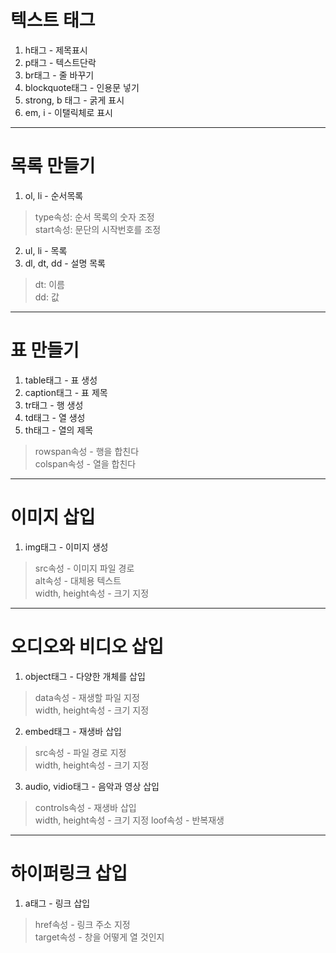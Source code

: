 # 텍스트 태그
1. h태그 - 제목표시
2. p태그 - 텍스트단락
3. br태그 - 줄 바꾸기
4. blockquote태그 - 인용문 넣기
5. strong, b 태그 - 굵게 표시
6. em, i - 이탤릭체로 표시
---
# 목록 만들기
1. ol, li - 순서목록
> type속성: 순서 목록의 숫자 조정   
> start속성: 문단의 시작번호를 조정
2. ul, li - 목록
3. dl, dt, dd - 설명 목록
> dt: 이름   
> dd: 값
---
# 표 만들기
1. table태그 - 표 생성
2. caption태그 - 표 제목
2. tr태그 - 행 생성
3. td태그 - 열 생성
4. th태그 - 열의 제목
> rowspan속성 - 행을 합친다   
> colspan속성 - 열을 합친다
---
# 이미지 삽입
1. img태그 - 이미지 생성
> src속성 - 이미지 파일 경로   
> alt속성 - 대체용 텍스트   
> width, height속성 - 크기 지정
---
# 오디오와 비디오 삽입
1. object태그 - 다양한 개체를 삽입
> data속성 - 재생할 파일 지정   
> width, height속성 - 크기 지정
2. embed태그 - 재생바 삽입
> src속성 - 파일 경로 지정   
> width, height속성 - 크기 지정
3. audio, vidio태그 - 음악과 영상 삽입
> controls속성 - 재생바 삽입   
> width, height속성 - 크기 지정
> loof속성 - 반복재생
---
# 하이퍼링크 삽입
1. a태그 - 링크 삽입
> href속성 - 링크 주소 지정   
> target속성 - 창을 어떻게 열 것인지